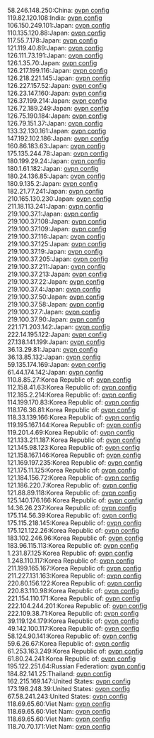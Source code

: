 58.246.148.250:China: [ovpn config](vpn/58_246_148_250.ovpn)  
119.82.120.108:India: [ovpn config](vpn/119_82_120_108.ovpn)  
106.150.249.101:Japan: [ovpn config](vpn/106_150_249_101.ovpn)  
110.135.120.88:Japan: [ovpn config](vpn/110_135_120_88.ovpn)  
117.55.7.178:Japan: [ovpn config](vpn/117_55_7_178.ovpn)  
121.119.40.89:Japan: [ovpn config](vpn/121_119_40_89.ovpn)  
126.111.73.191:Japan: [ovpn config](vpn/126_111_73_191.ovpn)  
126.1.35.70:Japan: [ovpn config](vpn/126_1_35_70.ovpn)  
126.217.199.116:Japan: [ovpn config](vpn/126_217_199_116.ovpn)  
126.218.221.145:Japan: [ovpn config](vpn/126_218_221_145.ovpn)  
126.227.157.52:Japan: [ovpn config](vpn/126_227_157_52.ovpn)  
126.23.147.160:Japan: [ovpn config](vpn/126_23_147_160.ovpn)  
126.37.199.214:Japan: [ovpn config](vpn/126_37_199_214.ovpn)  
126.72.189.249:Japan: [ovpn config](vpn/126_72_189_249.ovpn)  
126.75.190.184:Japan: [ovpn config](vpn/126_75_190_184.ovpn)  
126.79.151.37:Japan: [ovpn config](vpn/126_79_151_37.ovpn)  
133.32.130.161:Japan: [ovpn config](vpn/133_32_130_161.ovpn)  
147.192.102.186:Japan: [ovpn config](vpn/147_192_102_186.ovpn)  
160.86.183.63:Japan: [ovpn config](vpn/160_86_183_63.ovpn)  
175.135.244.78:Japan: [ovpn config](vpn/175_135_244_78.ovpn)  
180.199.29.24:Japan: [ovpn config](vpn/180_199_29_24.ovpn)  
180.1.61.182:Japan: [ovpn config](vpn/180_1_61_182.ovpn)  
180.24.136.85:Japan: [ovpn config](vpn/180_24_136_85.ovpn)  
180.9.135.2:Japan: [ovpn config](vpn/180_9_135_2.ovpn)  
182.21.77.241:Japan: [ovpn config](vpn/182_21_77_241.ovpn)  
210.165.130.230:Japan: [ovpn config](vpn/210_165_130_230.ovpn)  
211.18.113.241:Japan: [ovpn config](vpn/211_18_113_241.ovpn)  
219.100.37.1:Japan: [ovpn config](vpn/219_100_37_1.ovpn)  
219.100.37.108:Japan: [ovpn config](vpn/219_100_37_108.ovpn)  
219.100.37.109:Japan: [ovpn config](vpn/219_100_37_109.ovpn)  
219.100.37.116:Japan: [ovpn config](vpn/219_100_37_116.ovpn)  
219.100.37.125:Japan: [ovpn config](vpn/219_100_37_125.ovpn)  
219.100.37.19:Japan: [ovpn config](vpn/219_100_37_19.ovpn)  
219.100.37.205:Japan: [ovpn config](vpn/219_100_37_205.ovpn)  
219.100.37.211:Japan: [ovpn config](vpn/219_100_37_211.ovpn)  
219.100.37.213:Japan: [ovpn config](vpn/219_100_37_213.ovpn)  
219.100.37.22:Japan: [ovpn config](vpn/219_100_37_22.ovpn)  
219.100.37.4:Japan: [ovpn config](vpn/219_100_37_4.ovpn)  
219.100.37.50:Japan: [ovpn config](vpn/219_100_37_50.ovpn)  
219.100.37.58:Japan: [ovpn config](vpn/219_100_37_58.ovpn)  
219.100.37.7:Japan: [ovpn config](vpn/219_100_37_7.ovpn)  
219.100.37.90:Japan: [ovpn config](vpn/219_100_37_90.ovpn)  
221.171.203.142:Japan: [ovpn config](vpn/221_171_203_142.ovpn)  
222.14.195.122:Japan: [ovpn config](vpn/222_14_195_122.ovpn)  
27.138.141.199:Japan: [ovpn config](vpn/27_138_141_199.ovpn)  
36.13.29.81:Japan: [ovpn config](vpn/36_13_29_81.ovpn)  
36.13.85.132:Japan: [ovpn config](vpn/36_13_85_132.ovpn)  
59.135.174.169:Japan: [ovpn config](vpn/59_135_174_169.ovpn)  
61.44.174.142:Japan: [ovpn config](vpn/61_44_174_142.ovpn)  
110.8.85.27:Korea Republic of: [ovpn config](vpn/110_8_85_27.ovpn)  
112.158.41.63:Korea Republic of: [ovpn config](vpn/112_158_41_63.ovpn)  
112.185.2.214:Korea Republic of: [ovpn config](vpn/112_185_2_214.ovpn)  
114.199.170.83:Korea Republic of: [ovpn config](vpn/114_199_170_83.ovpn)  
118.176.36.81:Korea Republic of: [ovpn config](vpn/118_176_36_81.ovpn)  
118.33.139.166:Korea Republic of: [ovpn config](vpn/118_33_139_166.ovpn)  
119.195.167.144:Korea Republic of: [ovpn config](vpn/119_195_167_144.ovpn)  
119.201.4.69:Korea Republic of: [ovpn config](vpn/119_201_4_69.ovpn)  
121.133.211.187:Korea Republic of: [ovpn config](vpn/121_133_211_187.ovpn)  
121.145.98.123:Korea Republic of: [ovpn config](vpn/121_145_98_123.ovpn)  
121.158.167.146:Korea Republic of: [ovpn config](vpn/121_158_167_146.ovpn)  
121.169.197.235:Korea Republic of: [ovpn config](vpn/121_169_197_235.ovpn)  
121.175.11.125:Korea Republic of: [ovpn config](vpn/121_175_11_125.ovpn)  
121.184.156.72:Korea Republic of: [ovpn config](vpn/121_184_156_72.ovpn)  
121.186.220.7:Korea Republic of: [ovpn config](vpn/121_186_220_7.ovpn)  
121.88.89.118:Korea Republic of: [ovpn config](vpn/121_88_89_118.ovpn)  
125.140.176.166:Korea Republic of: [ovpn config](vpn/125_140_176_166.ovpn)  
14.36.26.237:Korea Republic of: [ovpn config](vpn/14_36_26_237.ovpn)  
175.114.56.39:Korea Republic of: [ovpn config](vpn/175_114_56_39.ovpn)  
175.115.218.145:Korea Republic of: [ovpn config](vpn/175_115_218_145.ovpn)  
175.121.122.26:Korea Republic of: [ovpn config](vpn/175_121_122_26.ovpn)  
183.102.246.96:Korea Republic of: [ovpn config](vpn/183_102_246_96.ovpn)  
183.96.115.113:Korea Republic of: [ovpn config](vpn/183_96_115_113.ovpn)  
1.231.87.125:Korea Republic of: [ovpn config](vpn/1_231_87_125.ovpn)  
1.248.110.117:Korea Republic of: [ovpn config](vpn/1_248_110_117.ovpn)  
211.199.165.167:Korea Republic of: [ovpn config](vpn/211_199_165_167.ovpn)  
211.227.131.163:Korea Republic of: [ovpn config](vpn/211_227_131_163.ovpn)  
220.80.156.122:Korea Republic of: [ovpn config](vpn/220_80_156_122.ovpn)  
220.83.110.98:Korea Republic of: [ovpn config](vpn/220_83_110_98.ovpn)  
221.154.110.171:Korea Republic of: [ovpn config](vpn/221_154_110_171.ovpn)  
222.104.244.201:Korea Republic of: [ovpn config](vpn/222_104_244_201.ovpn)  
222.109.38.71:Korea Republic of: [ovpn config](vpn/222_109_38_71.ovpn)  
39.119.124.179:Korea Republic of: [ovpn config](vpn/39_119_124_179.ovpn)  
49.142.100.117:Korea Republic of: [ovpn config](vpn/49_142_100_117.ovpn)  
58.124.90.141:Korea Republic of: [ovpn config](vpn/58_124_90_141.ovpn)  
59.6.26.67:Korea Republic of: [ovpn config](vpn/59_6_26_67.ovpn)  
61.253.163.249:Korea Republic of: [ovpn config](vpn/61_253_163_249.ovpn)  
61.80.24.241:Korea Republic of: [ovpn config](vpn/61_80_24_241.ovpn)  
195.122.251.64:Russian Federation: [ovpn config](vpn/195_122_251_64.ovpn)  
184.82.141.25:Thailand: [ovpn config](vpn/184_82_141_25.ovpn)  
162.215.169.147:United States: [ovpn config](vpn/162_215_169_147.ovpn)  
173.198.248.39:United States: [ovpn config](vpn/173_198_248_39.ovpn)  
67.58.241.243:United States: [ovpn config](vpn/67_58_241_243.ovpn)  
118.69.65.60:Viet Nam: [ovpn config](vpn/118_69_65_60.ovpn)  
118.69.65.60:Viet Nam: [ovpn config](vpn/118_69_65_60.ovpn)  
118.69.65.60:Viet Nam: [ovpn config](vpn/118_69_65_60.ovpn)  
118.70.70.171:Viet Nam: [ovpn config](vpn/118_70_70_171.ovpn)  
